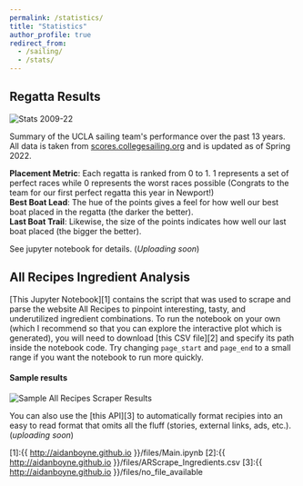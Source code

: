 ```yaml
---
permalink: /statistics/
title: "Statistics"
author_profile: true
redirect_from: 
  - /sailing/
  - /stats/
---
```

Regatta Results
---

![Stats 2009-22](https://imgur.com/pCLD8oj.png)


Summary of the UCLA sailing team's performance over the past 13 years. All data is taken from [scores.collegesailing.org](https://scores.collegesailing.org/) and is updated as of Spring 2022.


**Placement Metric**: Each regatta is ranked from 0 to 1. 1 represents a set of perfect races while 0 represents the worst races possible (Congrats to the team for our first perfect regatta this year in Newport!) <br>
**Best Boat Lead**: The hue of the points gives a feel for how well our best boat placed in the regatta (the darker the better). <br>
**Last Boat Trail**: Likewise, the size of the points indicates how well our last boat placed (the bigger the better). <br>


See jupyter notebook for details. (_Uploading soon_)

All Recipes Ingredient Analysis
---

[This Jupyter Notebook][1] contains the script that was used to scrape and parse the website All Recipes to pinpoint interesting, tasty, and underutilized ingredient combinations. To run the notebook on your own (which I recommend so that you can explore the interactive plot which is generated), you will need to download [this CSV file][2] and specify its path inside the notebook code. Try changing `page_start` and `page_end` to a small range if you want the notebook to run more quickly.

#### Sample results
![Sample All Recipes Scraper Results](https://i.imgur.com/gBBczwv.png.png)

You can also use the [this API][3] to automatically format recipies into an easy to read format that omits all the fluff (stories, external links, ads, etc.). (_uploading soon_)

[1]:{{ http://aidanboyne.github.io }}/files/Main.ipynb
[2]:{{ http://aidanboyne.github.io }}/files/ARScrape_Ingredients.csv
[3]:{{ http://aidanboyne.github.io }}/files/no_file_available

